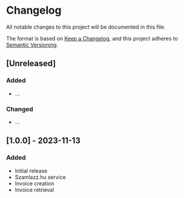 # Changelog

All notable changes to this project will be documented in this file.

The format is based on [Keep a Changelog](https://keepachangelog.com/en/1.0.0/),
and this project adheres to [Semantic Versioning](https://semver.org/spec/v2.0.0.html).

## [Unreleased]

### Added
- ...

### Changed
- ...

## [1.0.0] - 2023-11-13

### Added
- Initial release
- Szamlazz.hu service
- Invoice creation
- Invoice retrieval
